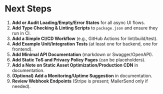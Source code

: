 # Next Steps

1. **Add or Audit Loading/Empty/Error States** for all async UI flows.
2. **Add Type Checking & Linting Scripts** to `package.json` and ensure they run in CI.
3. **Add a Simple CI/CD Workflow** (e.g., GitHub Actions for lint/build/test).
4. **Add Example Unit/Integration Tests** (at least one for backend, one for frontend).
5. **Add Minimal API Documentation** (markdown or Swagger/OpenAPI).
6. **Add Static ToS and Privacy Policy Pages** (can be placeholders).
7. **Add a Note on Static Asset Optimization/Production CDN** in documentation.
8. **(Optional) Add a Monitoring/Uptime Suggestion** in documentation.
9. **Review Webhook Endpoints** (Stripe is present; MailerSend only if needed).
